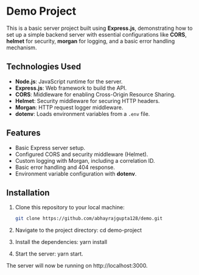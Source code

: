 # Demo Project

This is a basic server project built using **Express.js**, demonstrating how to set up a simple backend server with essential configurations like **CORS**, **helmet** for security, **morgan** for logging, and a basic error handling mechanism.

## Technologies Used

- **Node.js**: JavaScript runtime for the server.
- **Express.js**: Web framework to build the API.
- **CORS**: Middleware for enabling Cross-Origin Resource Sharing.
- **Helmet**: Security middleware for securing HTTP headers.
- **Morgan**: HTTP request logger middleware.
- **dotenv**: Loads environment variables from a `.env` file.

## Features

- Basic Express server setup.
- Configured CORS and security middleware (Helmet).
- Custom logging with Morgan, including a correlation ID.
- Basic error handling and 404 response.
- Environment variable configuration with **dotenv**.

## Installation

1. Clone this repository to your local machine:

   ```bash
   git clone https://github.com/abhayrajgupta128/demo.git
2. Navigate to the project directory: cd demo-project
3. Install the dependencies: yarn install
4. Start the server: yarn start.

The server will now be running on http://localhost:3000.
